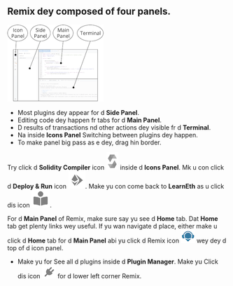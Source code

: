 ## Remix dey composed of four panels.

![Remix layout](https://raw.githubusercontent.com/ethereum/remix-workshops/master/Basics/interface_introduction/images/a-layout1c.png "Remix layout")

- Most plugins dey appear for d **Side Panel**.
- Editing code dey happen fr tabs for d **Main Panel**.
- D results of transactions nd other actions dey visible fr d **Terminal**.
- Na inside **Icons Panel** Switching between plugins dey happen.
- To make panel big pass as e dey, drag hin border.

Try click d **Solidity Compiler** icon ![](https://raw.githubusercontent.com/ethereum/remix-workshops/master/Basics/interface_introduction/images/solidity-icon.png) inside d **Icons Panel**. Mk u con click d **Deploy & Run** icon ![](https://raw.githubusercontent.com/ethereum/remix-workshops/master/Basics/interface_introduction/images/deploy-run.png).  Make yu con come back to **LearnEth** as
u click dis icon ![](https://raw.githubusercontent.com/ethereum/remix-workshops/master/Basics/interface_introduction/images/learneth.png).

For d **Main Panel** of Remix, make sure say yu see d **Home** tab.  Dat **Home** tab get plenty links wey useful. If yu wan navigate d place, either make u click d **Home** tab for d **Main Panel** abi yu click d Remix icon ![Remix icon](https://raw.githubusercontent.com/ethereum/remix-workshops/master/Basics/interface_introduction/images/remix-logo.png "Remix icon") wey dey d top of d icon panel.

- Make yu for See all d plugins inside d **Plugin Manager**.  Make yu Click dis icon ![plugin manager](https://raw.githubusercontent.com/ethereum/remix-workshops/master/Basics/interface_introduction/images/plugin1.png "Plugin Manager icon") for d lower left corner Remix.